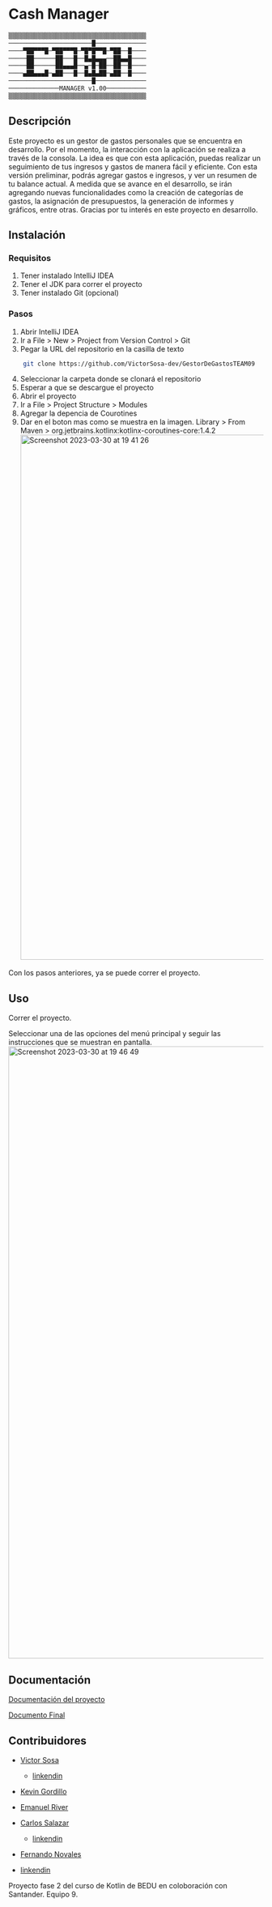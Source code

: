 # Cash Manager

```bash
▒▒▒▒▒▒▒▒▒▒▒▒▒▒▒▒▒▒▒▒▒▒▒▒▒▒▒▒▒▒▒▒▒▒▒▒▒▒
───────────────────────█──────────────
────▀██▀▀▀█─▀██▀▀▀█─▀█▀█▀▀█─▀██──█────
─────██──────██───█──█▄█▄▄▄──██▄▄█────
─────██──────██▄▄▄█──▄─█─██──██──█────
────▄██▄▄▄█─▄██───█──█▄█▄██─▄██──█────
───────────────────────█──────────────
──────────────MANAGER v1.00───────────
▒▒▒▒▒▒▒▒▒▒▒▒▒▒▒▒▒▒▒▒▒▒▒▒▒▒▒▒▒▒▒▒▒▒▒▒▒▒
```


## Descripción

Este proyecto es un gestor de gastos personales que se encuentra en desarrollo.
Por el momento, la interacción con la aplicación se realiza a través de la consola. 
La idea es que con esta aplicación, puedas realizar un seguimiento de tus ingresos y gastos de manera fácil y eficiente. 
Con esta versión preliminar, podrás agregar gastos e ingresos, y ver un resumen de tu balance actual. 
A medida que se avance en el desarrollo, se irán agregando nuevas funcionalidades como la creación de categorías de gastos, la asignación de presupuestos, la generación de informes y gráficos, entre otras. 
Gracias por tu interés en este proyecto en desarrollo.

## Instalación

### Requisitos

1. Tener instalado IntelliJ IDEA
2. Tener el JDK para correr el proyecto
3. Tener instalado Git (opcional)

### Pasos

1. Abrir IntelliJ IDEA
2. Ir a File > New > Project from Version Control > Git
3. Pegar la URL del repositorio en la casilla de texto

```bash
    git clone https://github.com/VictorSosa-dev/GestorDeGastosTEAM09
```
4. Seleccionar la carpeta donde se clonará el repositorio
5. Esperar a que se descargue el proyecto
6. Abrir el proyecto
7. Ir a File > Project Structure > Modules
8. Agregar la depencia de Courotines
9. Dar en el boton mas como se muestra en la imagen. Library > From Maven > org.jetbrains.kotlinx:kotlinx-coroutines-core:1.4.2
   <img width="1037" alt="Screenshot 2023-03-30 at 19 41 26" src="https://user-images.githubusercontent.com/73664479/229001383-6004e142-d11f-490e-b5e1-2dadc4caaa5f.png">

Con los pasos anteriores, ya se puede correr el proyecto.

## Uso

Correr el proyecto.

Seleccionar una de las opciones del menú principal y seguir las instrucciones que se muestran en pantalla.
<img width="1209" alt="Screenshot 2023-03-30 at 19 46 49" src="https://user-images.githubusercontent.com/73664479/229002036-acb67ca9-e37e-4768-91cc-6e519276e0f0.png">


## Documentación

[Documentación del proyecto](https://kef.notion.site/Proyecto-Gestor-de-Gastos-Personales-BEDU-Team9-b6dead4840ac47be8a2838afdbbf246f)

[Documento Final](https://docs.google.com/document/d/11kGXS-EZc_cgDT2RWX5sTDQhU8ldMQBH-yQ082nhVUI/edit?usp=share_link)

<footer>

## Contribuidores

- [Victor Sosa](https://www.github.com/VictorSosa-dev) 
  - [linkendin](https://www.linkedin.com/in/victorsosa-dev/)
  
-  [Kevin Gordillo](https://github.com/Kef131)

-  [Emanuel River](https://github.com/gerhercar21)
   

-  [Carlos Salazar](https://github.com/EduCastilloHerrera)
   - [linkendin](https://www.linkedin.com/in/cssmx/)   

-  [Fernando Novales](https://github.com/ElMandu)
  - [linkendin](https://www.linkedin.com/in/itzama/)


Proyecto fase 2 del curso de Kotlin de BEDU en coloboración con Santander. Equipo 9.

</footer>

